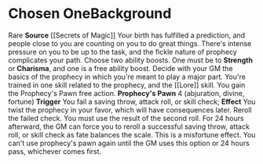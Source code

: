 ﻿---
ability:
- Strength
- Charisma
ability_boost:
- Strength
- Charisma
feat: null
id: '240'
name: Chosen One
prerequisite: null
rarity: Rare
skill:
- Fortune-Teller [[DATABASE/skill/Lore|Lore]]
source: '[[DATABASE/source/Secrets of Magic|Secrets of Magic]]'
subcategory: general
trait:
- '[[DATABASE/trait/Rare|Rare]]'
type: Background

---
# Chosen One<span class="item-type">Background</span>

<span class="trait-rare item-trait">Rare</span>
**Source** [[Secrets of Magic]] 
Your birth has fulfilled a prediction, and people close to you are counting on you to do great things. There's intense pressure on you to be up to the task, and the fickle nature of prophecy complicates your path.
 Choose two ability boosts. One must be to **Strength** or **Charisma**, and one is a free ability boost.
 Decide with your GM the basics of the prophecy in which you're meant to play a major part. You're trained in one skill related to the prophecy, and the [[Lore]] skill. You gain the Prophecy's Pawn free action.
 **Prophecy's Pawn** <span class="action-icon">4</span> (abjuration, divine, fortune) **Trigger** You fail a saving throw, attack roll, or skill check; **Effect** You twist the prophecy in your favor, which will have consequences later. Reroll the failed check. You must use the result of the second roll.
 For 24 hours afterward, the GM can force you to reroll a successful saving throw, attack roll, or skill check as fate balances the scale. 
This is a misfortune effect. You can't use prophecy's pawn again until the GM uses this option or 24 hours pass, whichever comes first.